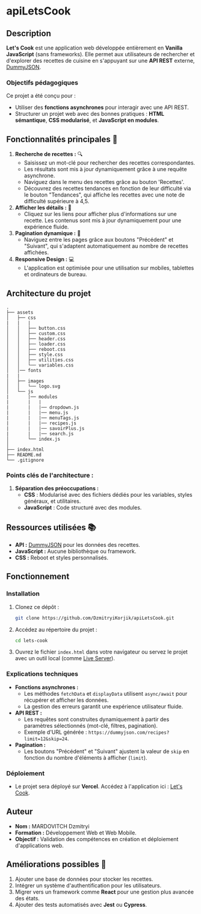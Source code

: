 # apiLetsCook

## Description
**Let's Cook** est une application web développée entièrement en **Vanilla JavaScript** (sans frameworks). Elle permet aux utilisateurs de rechercher et d'explorer des recettes de cuisine en s'appuyant sur une **API REST** externe, [DummyJSON](https://dummyjson.com/).

### Objectifs pédagogiques

Ce projet a été conçu pour :
- Utiliser des **fonctions asynchrones** pour interagir avec une API REST.
- Structurer un projet web avec des bonnes pratiques : **HTML sémantique**, **CSS modularisé**, et **JavaScript en modules**.

## Fonctionnalités principales 🍴

1. **Recherche de recettes :** 🔍
   - Saisissez un mot-clé pour rechercher des recettes correspondantes.
   - Les résultats sont mis à jour dynamiquement grâce à une requête asynchrone.
   - Naviguez dans le menu des recettes grâce au bouton 'Recettes'.
   - Découvrez des recettes tendances en fonction de leur difficulté via le bouton "Tendances", qui affiche les recettes avec une note de difficulté supérieure à 4,5.
2. **Afficher les détails :** 📲
   - Cliquez sur les liens pour afficher plus d'informations sur une recette. Les contenus sont mis à jour dynamiquement pour une expérience fluide.
3. **Pagination dynamique :** 📄
   - Naviguez entre les pages grâce aux boutons "Précédent" et "Suivant", qui s'adaptent automatiquement au nombre de recettes affichées.
4. **Responsive Design :** 💻
   - L'application est optimisée pour une utilisation sur mobiles, tablettes et ordinateurs de bureau.

## Architecture du projet

```
.
├── assets
│   ├── css
|   |   |
│   │   ├── button.css
│   │   ├── custom.css
│   │   ├── header.css
│   │   ├── loader.css
│   │   ├── reboot.css
│   │   ├── style.css
│   │   ├── utilities.css
│   │   └── variables.css
│   │── fonts
|   |
│   ├── images
│   │   └── logo.svg
│   └── js
|       |── modules
|       |   |
|       |   |── dropdown.js
|       |   |── menu.js
|       |   |── menuTags.js
|       |   |── recipes.js
|       |   |── savoirPlus.js
|       |   |── search.js
│       └── index.js
│       
├── index.html
├── README.md
└── .gitignore
```

### Points clés de l'architecture :

1. **Séparation des préoccupations :**
   - **CSS** : Modularisé avec des fichiers dédiés pour les variables, styles généraux, et utilitaires.
   - **JavaScript** : Code structuré avec des modules.

## Ressources utilisées 📚

   - **API :** [DummyJSON](https://dummyjson.com/) pour les données des recettes.
   - **JavaScript :** Aucune bibliothèque ou framework.
   - **CSS :** Reboot et styles personnalisés.
## Fonctionnement

### Installation

1. Clonez ce dépôt :
   ```bash
   git clone https://github.com/DzmitryiKorjik/apiLetsCook.git
   ```
2. Accédez au répertoire du projet :
   ```bash
   cd lets-cook
   ```
3. Ouvrez le fichier `index.html` dans votre navigateur ou servez le projet avec un outil local (comme [Live Server](https://marketplace.visualstudio.com/items?itemName=ritwickdey.LiveServer)).

### Explications techniques

- **Fonctions asynchrones :**
  - Les méthodes `fetchData` et `displayData` utilisent `async/await` pour récupérer et afficher les données.
  - La gestion des erreurs garantit une expérience utilisateur fluide.
- **API REST :**
  - Les requêtes sont construites dynamiquement à partir des paramètres sélectionnés (mot-clé, filtres, pagination).
  - Exemple d'URL générée : `https://dummyjson.com/recipes?limit=12&skip=24`.
- **Pagination :**
  - Les boutons "Précédent" et "Suivant" ajustent la valeur de `skip` en fonction du nombre d'éléments à afficher (`limit`).

### Déploiement

- Le projet sera déployé sur **Vercel**. Accédez à l'application ici : [Let's Cook](https://lets-cook.vercel.app).

## Auteur

- **Nom :** MARDOVITCH Dzmitryi
- **Formation :** Développement Web et Web Mobile.
- **Objectif :** Validation des compétences en création et déploiement d'applications web.

## Améliorations possibles 🚀

1. Ajouter une base de données pour stocker les recettes.
2. Intégrer un système d'authentification pour les utilisateurs.
3. Migrer vers un framework comme **React** pour une gestion plus avancée des états.
4. Ajouter des tests automatisés avec **Jest** ou **Cypress**.